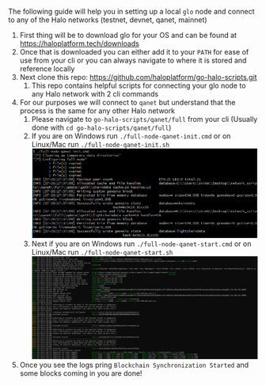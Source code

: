 The following guide will help you in setting up a local `glo` node and connect to any of the Halo networks (testnet, devnet, qanet, mainnet)
1. First thing will be to download glo for your OS and can be found at https://haloplatform.tech/downloads
2. Once that is downloaded you can either add it to your `PATH` for ease of use from your cli or you can always navigate to where it is stored and reference locally
3. Next clone this repo: https://github.com/haloplatform/go-halo-scripts.git
    1. This repo contains helpful scripts for connecting your glo node to any Halo network with 2 cli commands
4. For our purposes we will connect to `qanet` but understand that the process is the same for any other Halo network
    1. Please navigate to `go-halo-scripts/qanet/full` from your cli (Usually done with `cd go-halo-scripts/qanet/full`)
    2. If you are on Windows run `./full-node-qanet-init.cmd` or on Linux/Mac run `./full-node-qanet-init.sh`
    ![init command](../img/init.PNG)
    3. Next if you are on Windows run `./full-node-qanet-start.cmd` or on Linux/Mac run `./full-node-qanet-start.sh`
    ![start command](../img/start.PNG)
5. Once you see the logs pring `Blockchain Synchronization Started` and some blocks coming in you are done!